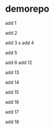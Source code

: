 # demorepo

add 1

add 2

add 3
s
add 4

add 5

add 6 
add 12

add 13

add 14

add 15

add 16

add 17

add 18

